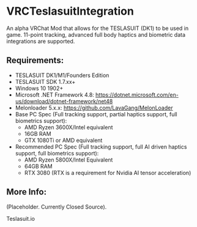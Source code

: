 # VRCTeslasuitIntegration
An alpha VRChat Mod that allows for the TESLASUIT (DK1) to be used in game. 11-point tracking, advanced full body haptics and biometric data integrations are supported.

## Requirements:

- TESLASUIT DK1/M1/Founders Edition
- TESLASUIT SDK 1.7.xx+
- Windows 10 1902+
- Microsoft .NET Framework 4.8: https://dotnet.microsoft.com/en-us/download/dotnet-framework/net48
- Melonloader 5.x.x: https://github.com/LavaGang/MelonLoader
- Base PC Spec (Full tracking support, partial haptics support, full biometrics support):
  - AMD Ryzen 3600X/Intel equivalent
  - 16GB RAM
  - GTX 1080Ti or AMD equivalent
- Recommended PC Spec (Full tracking support, full AI driven haptics support, full biometrics support):
  - AMD Ryzen 5800X/Intel Equivalent
  - 64GB RAM
  - RTX 3080 (RTX is a requirement for Nvidia AI tensor acceleration)

## More Info:

(Placeholder. Currently Closed Source).

Teslasuit.io
